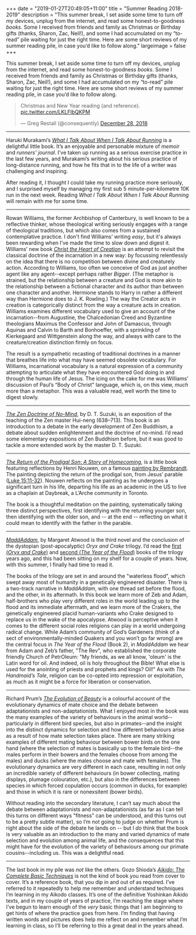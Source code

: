 +++
date = "2019-01-27T20:49:05+11:00"
title = "Summer Reading 2018-2019"
description = "This summer break, I set aside some time to turn off my devices, unplug from the internet, and read some honest-to-goodness *books*. Some I received from friends and family as Christmas or Birthday gifts (thanks, Sharon, Zac, Neil!), and some I had accumulated on my “to-read” pile waiting for just the right time.  Here are some short reviews of my summer reading pile, in case you’d like to follow along."
largeimage = false
+++


This summer break, I set aside some time to turn off my devices, unplug from the internet, and read some honest-to-goodness *books*. Some I received from friends and family as Christmas or Birthday gifts (thanks, Sharon, Zac, Neil!), and some I had accumulated on my “to-read” pile waiting for just the right time.  Here are some short reviews of my summer reading pile, in case you’d like to follow along.

<!--more-->

<blockquote class="twitter-tweet" data-lang="en"><p lang="en" dir="ltr">Christmas and New Year reading (and reference). <a href="https://t.co/LKLFIbQKPM">pic.twitter.com/LKLFIbQKPM</a></p>&mdash; Greg Restall (@consequently) <a href="https://twitter.com/consequently/status/1078484355981414400?ref_src=twsrc%5Etfw">December 28, 2018</a></blockquote> <script async src="https://platform.twitter.com/widgets.js" charset="utf-8"></script> 

---- 
Haruki Murakami’s [_What I Talk About When I Talk About Running_](https://www.amazon.com/What-Talk-About-When-Running/dp/0307389839/consequentlyorg) is a delightful little book. It’s an enjoyable and personable mixture of _memoir_ and _runners’ journal_. I’ve taken up running as a serious exercise practice in the last few years, and Murakami’s writing about his serious practice of long-distance running, and how he fits that in to the life of a writer was challenging and inspiring. 

After reading it, I thought I could take my running practice more seriously, and I surprised myself by managing my first sub 5 minute-per-kilometre 10K run in the next week. Reading _What I Talk About When I Talk About Running_ will remain with me for some time.

---- 
Rowan Williams, the former Archbishop of Canterbury, is well known to be a reflective thinker, whose theological writing seriously engages with a range of theological traditions, but which also comes from a sustained contemplative practice. I don't find Williams’ writing _easy_, but it's always been rewarding when I’ve made the time to slow down and digest it. Williams’ new book [_Christ the Heart of Creation_](https://www.amazon.com/Christ-Heart-Creation-Rowan-Williams/dp/1472945549/consequentlyorg) is an attempt to revisit the classical doctrine of the incarnation in a new way: by focussing relentlessly on the idea that there is no competition between divine and creaturely action. According to Williams, too often we conceive of God as just another agent like any agent--except perhaps rather _Bigger_. (The metaphor is strained, but the relationship between a creature and God is more akin to the relationship between a fictional character and its author than between one character and another. Hermione stands to Harry in rather a different way than Hermione does to J. K. Rowling.) The way the Creator acts in creation is categorically distinct from the way a creature acts in creation.  Williams examines different vocabulary used to give an account of the incarnation--from Augustine, the Chalcedonian Creed and Byzantine theologians Maximus the Confessor and John of Damascus, through Aquinas and Calvin to Barth and Bonhoeffer, with a sprinkling of Kierkegaard and Wittgenstein along the way, and always with care to the creature/creation distinction firmly on focus.

The result is a sympathetic recasting of traditional doctrines in a manner that breathes life into what may have seemed obsolete vocabulary. For Williams, incarnational vocabulary is a natural expression of a community attempting to articulate what they have encountered God doing in and through the human life of Jesus. The icing on the cake for me was Williams’ discussion of Paul’s “Body of Christ" language, which is, on this view, _much_ more than a metaphor. This was a valuable read, well worth the time to digest slowly. 

---- 
[_The Zen Doctrine of No-Mind_](https://www.amazon.com/Zen-Doctrine-No-Mind/dp/0877281823/consequentlyorg), by D. T. Suzuki, is an exposition of the teaching of the Zen master Hui-neng (638–713). This book is an introduction to a debate in the early development of Zen Buddhism, a debate about sudden enlightenment and the doctrine of no-mind. I’d read some elementary expositions of Zen Buddhism before, but it was good to tackle a more extended work by the master D. T. Suzuki.

---- 
[_The Return of the Prodigal Son_: _A Story of Homecoming_](https://www.amazon.com/Return-Prodigal-Son-Story-Homecoming/dp/0385473079/consequentlyorg), is a little book featuring reflections by Henri Nouwen, on a famous [painting by Rembrandt](https://en.wikipedia.org/wiki/The_Return_of_the_Prodigal_Son_(Rembrandt)). The painting depicting the return of the prodigal son, from Jesus’ parable ([Luke 15:11-32](http://bible.oremus.org/?ql=415579440)). Nouwen reflects on the painting as he undergoes a significant turn in his life, departing his life as an academic in the US to live as a chaplain at Daybreak, a L’Arche community in Toronto. 

The book is a thoughtful meditation on the painting, systematically taking  three distinct perspectives, first identifying with the returning younger son, then identifying with the older son, and -- at the end -- reflecting on what it could mean to identify with the father in the parable. 

---- 
[_MaddAddam_](https://www.amazon.com/MaddAddam-Trilogy-Margaret-Atwood/dp/0307455483/consequently), by Margaret Atwood is the third novel and the conclusion of the dystopian (post-apocalyptic) *Oryx and Crake* trilogy. I’d read the [first (_Oryx and Crake_)](https://www.amazon.com/gp/product/0385721676/consequentlyorg) and [second (_The Year of the Flood_)](https://www.amazon.com/gp/product/0307455475/consequentlyorg) books of the trilogy years ago, and this had been sitting on my shelf for a couple of years. Now, with this summer, I finally had time to read it.

The books of the trilogy are set in and around the "waterless flood", which swept away most of humanity in a genetically engineered disaster. There is a two-track narrative in _MaddAddam_, with one thread set before the flood, and the other, in its aftermath. In this book we learn more of Zeb and Adam, half-brothers who play very different roles in the world leading up to the flood and its immediate aftermath, and we learn more of the Crakers, the genetically engineered placid human-variants who Crake designed to replace us in the wake of the apocalypse. Atwood is perceptive when it comes to the different social roles religions can play in a world undergoing radical change. While Adam’s community of God’s Gardeners (think of a sect of environmentally-minded Quakers and you won’t go far wrong) are the central focus in _The Year of the Flood_ (Book 2), in _MaddAddam_ we hear from Adam and Zeb’s father, "The Rev", who established the corporate friendly Church of PetrOleum: "My friends, as we all know, 'oleum' is the Latin word for oil. And indeed, oil is holy throughout the Bible! What else is used for the anointing of priests and prophets and kings? Oil!" As with _The Handmaid’s Tale_, religion can be co-opted into repression or exploitation, as much as it might be a force for liberation or conservation. 

---- 
Richard Prum’s [_The Evolution of Beauty_](https://www.amazon.com/Evolution-Beauty-Darwins-Forgotten-Theory/dp/0385537212/consequentlyorg) is a colourful account of the evolutionary dynamics of mate choice and the debate between adaptationists and non-adaptationists. What I enjoyed most in the book was the many examples of the variety of behaviours in the animal world--particularly in different bird species, but also in primates--and the insight into the distinct dynamics for selection and how different behaviours arise as a result of how mate selection takes place. There are many striking examples of different mating behaviour between bower birds on the one hand (where the selection of mates is basically up to the female bird--the males perform in their bowers and the females choose from among the males) and ducks (where the males choose and mate with females). The evolutionary dynamics are very different in each case, resulting in not only an incredible variety of different behaviours (in bower collecting, mating displays, plumage colouration, etc.), but also in the differences between species in which forced copulation occurs (common in ducks, for example) and those in which it is rare or nonexsitent (bower birds).

Without reading into the secondary literature, I can’t say much about the debate between adaptationists and non-adaptationists (as far as I can tell this turns on different ways "fitness" can be understood, and this turns out to be a pretty subtle matter), so I’m not going to judge on whether Prum is right about the side of the debate he lands on -- but I _do_ think that the book is very valuable as an introduction to the many and varied dynamics of mate selection and evolution among animal life, and the consequences that this might have for the evolution of the variety of behaviours among our primate cousins--including us. This was a delightful read. 

---- 
The last book in my pile was _not_ like the others. Gozo Shioda’s [_Aikido_: _The Complete Basic Techniques_](https://www.amazon.com/Aikido-Complete-Techniques-Gozo-Shioda/dp/1568364857/consequentlyorg) is not the kind of book you read from cover to cover. It’s a reference book, that you dip in and out of as required. I’ve referred to it repeatedly to help me remember and understand techniques I’m learning in my Aikodo classes. It’s one of the definitive Yoshinkan Aikido texts, and in my couple of years of practice, I’m reaching the stage where I’ve begun to learn enough of the _very_ basic things that I am beginning to get hints of where the practice goes from here. I’m finding that having written words and pictures does help me reflect on and remember what I’m learning in class, so I’ll be referring to this a great deal in the years ahead.


